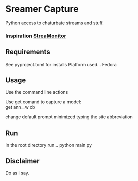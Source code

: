 # Sreamer Capture
Python access to chaturbate streams and stuff.  

### Inspiration [StreaMonitor](https://github.com/lossless1024/StreaMonitor)

## Requirements
See pyproject.toml for installs
Platform used... Fedora

## Usage
Use the command line actions  

Use get comand to capture a model:  
get ann__w cb

change default prompt minimized typing the site abbreviation

## Run
In the root directory run... python main.py

## Disclaimer  
Do as I say.  